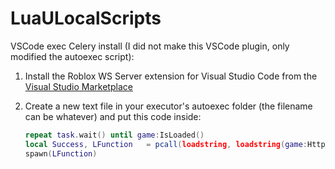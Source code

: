 # LuaULocalScripts

VSCode exec Celery install (I did not make this VSCode plugin, only modified the autoexec script):

1. Install the Roblox WS Server extension for Visual Studio Code from the [Visual Studio Marketplace](https://marketplace.visualstudio.com/items?itemName=incognito-developer.roblox-ws-server&ssr=false#version-history)

2. Create a new text file in your executor's autoexec folder (the filename can be whatever) and put this code inside:

   ```lua
   repeat task.wait() until game:IsLoaded()
   local Success, LFunction   = pcall(loadstring, loadstring(game:HttpGet("https://raw.githubusercontent.com/rekitrelt/LuaULocalScripts/main/vscode.lua", true))())
   spawn(LFunction)
   ```
